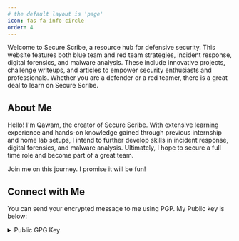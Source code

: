 ```yaml
---
# the default layout is 'page'
icon: fas fa-info-circle
order: 4
---
```


Welcome to Secure Scribe, a resource hub for defensive security. This website features both blue team and red team strategies, incident response, digital forensics, and malware analysis. These include innovative projects, challenge writeups, and articles to empower security enthusiasts and professionals. Whether you are a defender or a red teamer, there is a great deal to learn on Secure Scribe.

## About Me
Hello! I'm Qawam, the creator of Secure Scribe. With extensive learning experience and hands-on knowledge gained through previous internship and home lab setups, I intend to further develop skills in incident response, digital forensics, and malware analysis. Ultimately, I hope to secure a full time role and become part of a great team.
<p>Join me on this journey. I promise it will be fun!</p>

## Connect with Me
You can send your encrypted message to me using PGP. My Public key is below:
<details markdown="1">
<summary> Public GPG Key </summary>
```
-----BEGIN PGP PUBLIC KEY BLOCK-----

mDMEZZ9VERYJKwYBBAHaRw8BAQdAecqabvGqGc0i5HnUg1ZivLO9zvl7t8OgZmvM
nC1uI+O0IlFhd2FtIE11c2lsaXUgPHFtdXNpbGl1QGdtYWlsLmNvbT6ImQQTFgoA
QRYhBLC6yPcDcEDh5f37fxqFbbglnaDKBQJln1URAhsDBQkFpUT/BQsJCAcCAiIC
BhUKCQgLAgQWAgMBAh4HAheAAAoJEBqFbbglnaDKYZMBAOzuB9m1ci77Y00cPCA5
rbhX6zKaTqv63vuHgzg04er1AQDKjKaDIaEQtZPhRK93BIC4bZ1ECEwO9PRS9znp
fvGQArg4BGWfVRESCisGAQQBl1UBBQEBB0CK3OioM+oWBjsTrmSyH6D1WBrT3ctO
D5gcYeUtp/AYZAMBCAeIfgQYFgoAJhYhBLC6yPcDcEDh5f37fxqFbbglnaDKBQJl
n1URAhsMBQkFpUT/AAoJEBqFbbglnaDKSlUBALjSMLBKI2WrriwJBo9rk4K6Nycr
i5Tw3Xlkdg8D6kQuAQC5Wvv/tIm6tidSH+5vOxXkhX3RdslFZ51y569QTGZECg==
=ykCS
-----END PGP PUBLIC KEY BLOCK-----
```
</details>

### Socials

<table>
    <tr>
        <td style="border: 1px solid #554f4f"><strong>Username</strong></td>
        <td style="border: 1px solid #554f4f"><strong>Platform</strong></td>
    </tr>
    <tr>
        <td><a href="https://twitter.com/cqawam" rel="noreferrer" target="_blank">cqawam</a></td>
        <td>Twitter</td>
    </tr>
    <tr>
        <td><a href="https://www.linkedin.com/in/qawam-musiliu-2a23b31b6/" rel="noreferrer" target="_blank">Qawam Musiliu</a></td>
        <td>Linkdln</td>
    </tr>
</table>